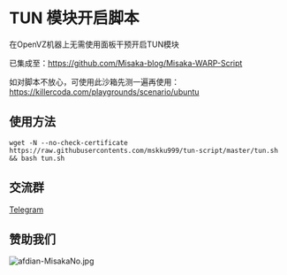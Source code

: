 # TUN 模块开启脚本

在OpenVZ机器上无需使用面板干预开启TUN模块

已集成至：https://github.com/Misaka-blog/Misaka-WARP-Script

如对脚本不放心，可使用此沙箱先测一遍再使用：https://killercoda.com/playgrounds/scenario/ubuntu

## 使用方法

```shell
wget -N --no-check-certificate https://raw.githubusercontents.com/mskku999/tun-script/master/tun.sh && bash tun.sh
```

## 交流群

[Telegram](https://t.me/misakanetcn)

## 赞助我们

![afdian-MisakaNo.jpg](https://s2.loli.net/2021/12/25/SimocqwhVg89NQJ.jpg)
